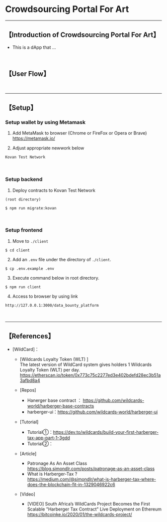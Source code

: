 # Crowdsourcing Portal For Art

***
## 【Introduction of Crowdsourcing Portal For Art】
- This is a dApp that ...

&nbsp;

## 【User Flow】

&nbsp;

***

## 【Setup】
### Setup wallet by using Metamask
1. Add MetaMask to browser (Chrome or FireFox or Opera or Brave)    
https://metamask.io/  


2. Adjust appropriate newwork below 
```
Kovan Test Network
```

&nbsp;


### Setup backend
1. Deploy contracts to Kovan Test Network
```
(root directory)

$ npm run migrate:kovan
```

&nbsp;


### Setup frontend
1. Move to `./client`
```
$ cd client
```

2. Add an `.env` file under the directory of `./client`.
```
$ cp .env.example .env
```

3. Execute command below in root directory.
```
$ npm run client
```

4. Access to browser by using link 
```
http://127.0.0.1:3000/data_bounty_platform
```

&nbsp;


***

## 【References】
- [WildCard]：  
  - [Wildcards Loyalty Token (WLT) ]  
    The latest version of WildCard system gives holders 1 Wildcards Loyalty Token (WLT) per day.  
    https://etherscan.io/token/0x773c75c2277ed3e402bdefd28ec3b51a3afbd8a4


  - [Repos]  
    - Hanerger base contract ： https://github.com/wildcards-world/harberger-base-contracts  
    - harberger-ui：https://github.com/wildcards-world/harberger-ui  

  - [Tutorial]
    - Tutorial①：https://dev.to/wildcards/build-your-first-harberger-tax-app-part-1-3gdd
    - Tutorial②：

  - [Article]
    - Patronage As An Asset Class  
      https://blog.simondlr.com/posts/patronage-as-an-asset-class
    - What is Harberger-Tax ?  
      https://medium.com/@simondlr/what-is-harberger-tax-where-does-the-blockchain-fit-in-1329046922c6

  - [VIdeo]
    - [VIDEO] South Africa’s WildCards Project Becomes the First Scalable "Harberger Tax Contract" Live Deployment on Ethereum  
    https://bitcoinke.io/2020/01/the-wildcards-project/
